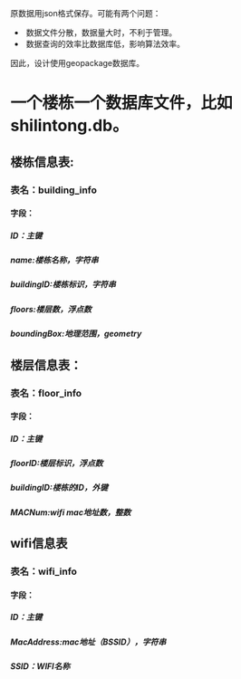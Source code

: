 原数据用json格式保存。可能有两个问题：

- ​	数据文件分散，数据量大时，不利于管理。
- ​	数据查询的效率比数据库低，影响算法效率。

因此，设计使用geopackage数据库。

# 一个楼栋一个数据库文件，比如shilintong.db。

## 	楼栋信息表:

### 		表名：building_info

#### 			字段：

##### 				ID：主键

##### 				name:楼栋名称，字符串

##### 				buildingID:楼栋标识，字符串

##### 				floors:楼层数，浮点数

##### 				boundingBox:地理范围，geometry

## 	楼层信息表：

### 		表名：floor_info

#### 				字段：

##### 						ID：主键

##### 						floorID:楼层标识，浮点数

##### 						buildingID:楼栋的ID，外键

##### 						MACNum:wifi mac地址数，整数

## 	wifi信息表

### 			表名：wifi_info

#### 					字段：

##### 							ID：主键

##### 							MacAddress:mac地址（BSSID），字符串

##### 							SSID：WIFI名称





​				